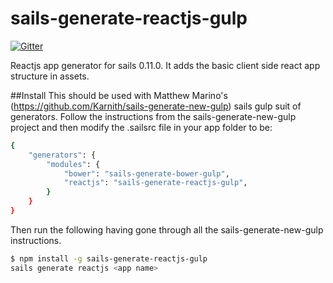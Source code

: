 sails-generate-reactjs-gulp
===========================

[![Gitter](https://badges.gitter.im/Join%20Chat.svg)](https://gitter.im/Karnith/sails-generate-reactjs-gulp?utm_source=badge&utm_medium=badge&utm_campaign=pr-badge&utm_content=badge)

Reactjs app generator for sails 0.11.0. It adds the basic client side react app structure in assets.

##Install
This should be used with Matthew Marino's (https://github.com/Karnith/sails-generate-new-gulp) sails gulp suit of generators. Follow the instructions from the sails-generate-new-gulp project and then modify the .sailsrc file in your app folder to be:

```sh
{
    "generators": {
        "modules": {
            "bower": "sails-generate-bower-gulp",
            "reactjs": "sails-generate-reactjs-gulp",
        }
    }
}
```

Then run the following having gone through all the sails-generate-new-gulp instructions.

```sh
$ npm install -g sails-generate-reactjs-gulp
sails generate reactjs <app name>
```


